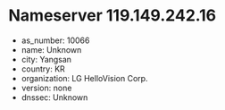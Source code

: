 # Nameserver 119.149.242.16

* as_number: 10066
* name: Unknown
* city: Yangsan
* country: KR
* organization: LG HelloVision Corp.
* version: none
* dnssec: Unknown

